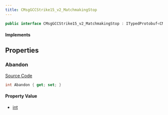 ```yaml
---
title: CMsgGCCStrike15_v2_MatchmakingStop
---
```


```csharp
public interface CMsgGCCStrike15_v2_MatchmakingStop : ITypedProtobuf<CMsgGCCStrike15_v2_MatchmakingStop>, INativeHandle
```

#### Implements

## Properties

### Abandon

[Source Code](https://github.com/swiftly-solution/swiftlys2/blob/main/managed/src/SwiftlyS2.Generated/Protobufs/Interfaces/CMsgGCCStrike15_v2_MatchmakingStop.cs#L13)

```csharp
int Abandon { get; set; }
```

#### Property Value

- [int](https://learn.microsoft.com/dotnet/api/system.int32)

